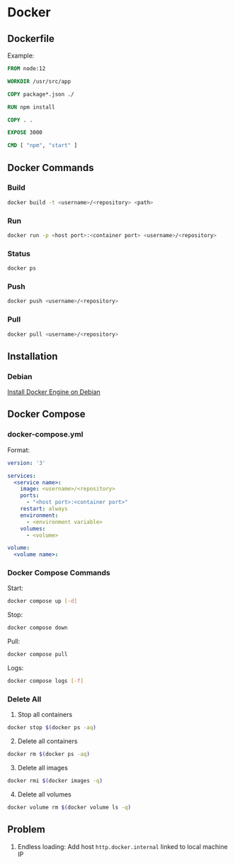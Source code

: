 # Docker

## Dockerfile

Example:

```dockerfile
FROM node:12

WORKDIR /usr/src/app

COPY package*.json ./

RUN npm install

COPY . .

EXPOSE 3000

CMD [ "npm", "start" ]
```

## Docker Commands

### Build

```bash
docker build -t <username>/<repository> <path>
```

### Run

```bash
docker run -p <host port>:<container port> <username>/<repository>
```

### Status

```bash
docker ps
```

### Push

```bash
docker push <username>/<repository>
```

### Pull

```bash
docker pull <username>/<repository>
```

## Installation

### Debian

[Install Docker Engine on Debian](https://docs.docker.com/engine/install/debian/)

## Docker Compose

### docker-compose.yml

Format:

```yaml
version: '3'

services:
  <service name>:
    image: <username>/<repository>
    ports:
      - "<host port>:<container port>"
    restart: always
    environment:
      - <environment variable>
    volumes:
      - <volume>

volume:
  <volume name>:
```

### Docker Compose Commands

Start:

```bash
docker compose up [-d]
```

Stop:

```bash
docker compose down
```

Pull:

```bash
docker compose pull
```

Logs:

```bash
docker compose logs [-f]
```

### Delete All

1. Stop all containers

```bash
docker stop $(docker ps -aq)
```

2. Delete all containers

```bash
docker rm $(docker ps -aq)
```

3. Delete all images

```bash
docker rmi $(docker images -q)
```

4. Delete all volumes

```bash
docker volume rm $(docker volume ls -q)
```

## Problem

1. Endless loading: Add host `http.docker.internal` linked to local machine IP